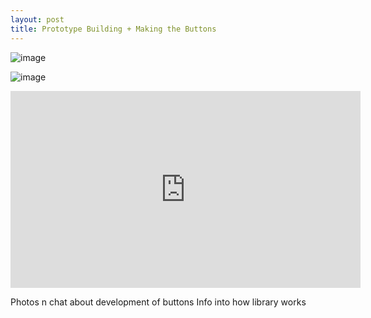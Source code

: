 ```yaml
---
layout: post
title: Prototype Building + Making the Buttons 
---
```


![image](https://annaclow.github.io/blogImages/prototype2.jpg)

![image](https://annaclow.github.io/blogImages/prototype1.jpg)

<iframe width="560" height="315" src="https://www.youtube.com/embed/awKLIigy-ws" frameborder="0" allowfullscreen></iframe>



Photos n chat about development of buttons
Info into how library works
